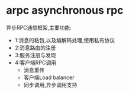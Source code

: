 # arpc asynchronous rpc
异步RPC通信框架,主要功能:  
- 1:消息的粘包,以及编解码处理,使用私有协议
- 2:消息路由的注册
- 3:服务注册与发现
- 4:客户端RPC调用
    - 消息重传
    - 客户端Load balancer
    - 同步调用,异步调用支持
